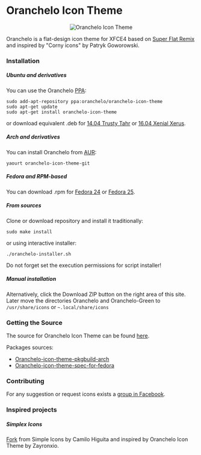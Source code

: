 Oranchelo Icon Theme
===============
<p align="center"><img title="Oranchelo Icon Theme" src="http://oi64.tinypic.com/30s9abb.jpg"/></p>

Oranchelo is a flat-design icon theme for XFCE4 based on [Super Flat Remix](https://github.com/daniruiz/Super-Flat-Remix) and inspired by "Corny icons" by Patryk Goworowski.

### Installation

##### Ubuntu and derivatives

You can use the Oranchelo [PPA](https://launchpad.net/~oranchelo/+archive/ubuntu/oranchelo-icon-theme):

    sudo add-apt-repository ppa:oranchelo/oranchelo-icon-theme
    sudo apt-get update
    sudo apt-get install oranchelo-icon-theme

or download equivalent .deb for [14.04 Trusty Tahr](https://github.com/OrancheloTeam/oranchelo-icon-theme/releases/download/v0.7.4/oranchelo-icon-theme_0.7.4.ubuntu14.04.1_all.deb) or [16.04 Xenial Xerus](https://github.com/OrancheloTeam/oranchelo-icon-theme/releases/download/v0.7.4/oranchelo-icon-theme_0.7.4.ubuntu16.04.1_all.deb).

##### Arch and derivatives

You can install Oranchelo from [AUR](https://aur.archlinux.org/packages/oranchelo-icon-theme-git):

    yaourt oranchelo-icon-theme-git

##### Fedora and RPM-based

You can download .rpm for [Fedora 24](https://github.com/OrancheloTeam/oranchelo-icon-theme/releases/download/v0.7.4/oranchelo-icon-theme-0.7.4-1.fc24.noarch.rpm) or [Fedora 25](https://github.com/OrancheloTeam/oranchelo-icon-theme/releases/download/v0.7.4/oranchelo-icon-theme-0.7.4-1.fc25.noarch.rpm).

##### From sources

Clone or download repository and install it traditionally:

    sudo make install

or using interactive installer:

    ./oranchelo-installer.sh

Do not forget set the execution permissions for script installer!

##### Manual installation

Alternatively, click the Download ZIP button on the right area of this site. Later move the directories Oranchelo and Oranchelo-Green to `/usr/share/icons` or `~.local/share/icons`

### Getting the Source

The source for Oranchelo Icon Theme can be found [here](http://zayronxio.deviantart.com/art/Oranchelo-icons-beta-v0-7-4-567346368).

Packages sources:

- [Oranchelo-icon-theme-pkgbuild-arch](https://github.com/fjospinas/oranchelo-incon-theme-pkgbuild-arch)
- [Oranchelo-icon-theme-spec-for-fedora](https://github.com/fjospinas/Oranchelo-icon-theme-spec-for-fedora)

### Contributing

For any suggestion or request icons exists a [group in Facebook](https://www.facebook.com/groups/887649787956083/).

### Inspired projects

##### Simplex Icons

[Fork](http://dannexreloadex.deviantart.com/art/Simplex-icons-v0-2-beta-597696153) from Simple Icons by Camilo Higuita and inspired by Oranchelo Icon Theme by Zayronxio.
